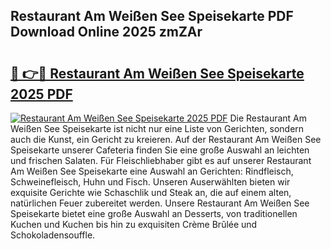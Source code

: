 ## Restaurant Am Weißen See Speisekarte PDF Download Online 2025 zmZAr

# <h2><a href="http://gc8aro.nevu.top/?p=Restaurant+Am+Wei%c3%9fen+See+Speisekarte">🔗 👉🔴 Restaurant Am Weißen See Speisekarte 2025 PDF</a></h2>

[![Restaurant Am Weißen See Speisekarte 2025 PDF](https://i.imgur.com/dBaPXMq.png)](http://gc8aro.nevu.top/?p=Restaurant+Am+Wei%c3%9fen+See+Speisekarte)
Die Restaurant Am Weißen See Speisekarte ist nicht nur eine Liste von Gerichten, sondern auch die Kunst, ein Gericht zu kreieren. Auf der Restaurant Am Weißen See Speisekarte unserer Cafeteria finden Sie eine große Auswahl an leichten und frischen Salaten. Für Fleischliebhaber gibt es auf unserer Restaurant Am Weißen See Speisekarte eine Auswahl an Gerichten: Rindfleisch, Schweinefleisch, Huhn und Fisch. Unseren Auserwählten bieten wir exquisite Gerichte wie Schaschlik und Steak an, die auf einem alten, natürlichen Feuer zubereitet werden. Unsere Restaurant Am Weißen See Speisekarte bietet eine große Auswahl an Desserts, von traditionellen Kuchen und Kuchen bis hin zu exquisiten Crème Brûlée und Schokoladensouffle.

